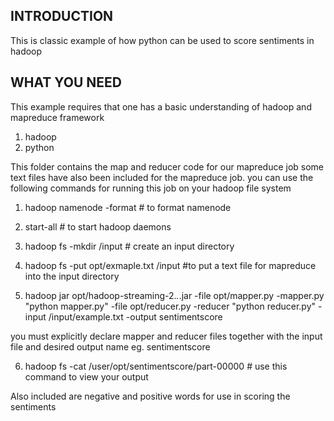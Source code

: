 ## INTRODUCTION
This is classic example of how python can be used to score sentiments in hadoop
## WHAT YOU NEED
This example requires that one has a basic understanding of hadoop and mapreduce framework
1. hadoop
2. python


This folder contains the map and reducer code for our mapreduce job
some text files have also been included for the mapreduce job.
you can use the following commands  for running this job on your hadoop file system

1. hadoop namenode -format                 # to format namenode

2. start-all                                # to start hadoop daemons
3. hadoop fs -mkdir /input                 # create an input directory
4. hadoop fs -put  opt/exmaple.txt /input    #to put  a text file for mapreduce into the input directory
5. hadoop jar opt/hadoop-streaming-2.*.*.jar -file opt/mapper.py -mapper.py "python mapper.py" -file opt/reducer.py -reducer "python reducer.py" -input /input/example.txt -output sentimentscore

you must explicitly declare mapper and reducer files together with the input file and desired output name eg. sentimentscore

6. hadoop fs -cat /user/opt/sentimentscore/part-00000  # use this command to view your output

Also included are negative and positive words for use in scoring the sentiments

